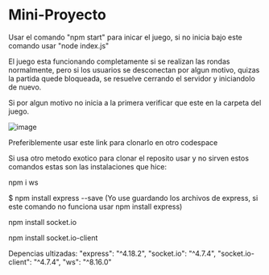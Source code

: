 # Mini-Proyecto

Usar el comando "npm start" para inicar el juego, si no inicia bajo este comando usar "node index.js"

El juego esta funcionando completamente si se realizan las rondas normalmente, 
pero si los usuarios se desconectan por algun motivo, quizas la partida quede bloqueada,
se resuelve cerrando el servidor y iniciandolo de nuevo.

Si por algun motivo no inicia a la primera verificar que este en la carpeta del juego.

![image](https://github.com/DanielHaro28/Mini-Proyecto/assets/149003502/acdc0f1d-edc6-4584-9ef4-3cc22cc593e5)

Preferiblemente usar este link para clonarlo en otro codespace

Si usa otro metodo exotico para clonar el reposito usar y no sirven estos comandos estas son las instalaciones que hice:

npm i ws

$ npm install express --save (Yo use guardando los archivos de express, si este comando no funciona usar npm install express)

npm install socket.io

npm install socket.io-client



Depencias ultizadas:
    "express": "^4.18.2",
    "socket.io": "^4.7.4",
    "socket.io-client": "^4.7.4",
    "ws": "^8.16.0"

    
